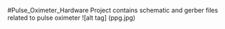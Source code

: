 #Pulse_Oximeter_Hardware
Project contains schematic and gerber files related to pulse oximeter
![alt tag] (ppg.jpg)
